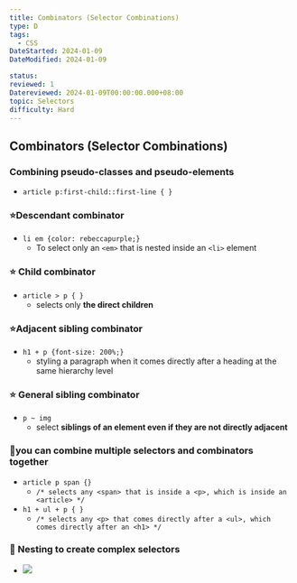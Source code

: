 ```yaml
---
title: Combinators (Selector Combinations)
type: D
tags:
  - CSS
DateStarted: 2024-01-09
DateModified: 2024-01-09

status:
reviewed: 1
Datereviewed: 2024-01-09T00:00:00.000+08:00
topic: Selectors
difficulty: Hard
---
```


## Combinators (Selector Combinations)

### Combining pseudo-classes and pseudo-elements

- `article p:first-child::first-line { }`

### ⭐**Descendant combinator**

- `li em {color: rebeccapurple;}`
  - To select only an `<em>` that is nested inside an `<li>` element

### ⭐ **Child combinator**

- `article > p { }`
  - selects only **the direct children**

### ⭐**Adjacent sibling combinator**

- `h1 + p {font-size: 200%;}`
  - styling a paragraph when it comes directly after a heading at the same hierarchy level

### ⭐ **General sibling combinator**

- `p ~ img`
  - select **siblings of an element even if they are not directly adjacent**

### 📌you can combine multiple selectors and combinators together

- `article p span {}`
  - `/* selects any <span> that is inside a <p>, which is inside an <article> */`
- `h1 + ul + p { }`
  - `/* selects any <p> that comes directly after a <ul>, which comes directly after an <h1> */`

### 📌 Nesting to create complex selectors

- ![](https://cdn.jsdelivr.net/gh/jenniferwonder/bimg/web-design/Paste-image-1695097054773image.png)
